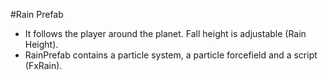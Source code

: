 #Rain Prefab

* It follows the player around the planet. Fall height is adjustable (Rain Height).
* RainPrefab contains a particle system, a particle forcefield and a script (FxRain).